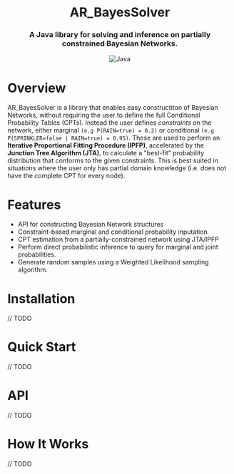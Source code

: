 <div align="center">

# AR_BayesSolver

### A Java library for solving and inference on partially constrained Bayesian Networks.

![Java](https://img.shields.io/badge/Java-21+-orange)

</div>

# Overview

AR_BayesSolver is a library that enables easy constructiton of Bayesian Networks, without requiring the user to define the full Conditional Probability Tables (CPTs). Instead the user defines *constraints* on the network, either marginal ```(e.g P(RAIN=true) = 0.2)``` or conditional ```(e.g P(SPRINKLER=false | RAIN=true) = 0.95)```. These are used to perform an **Iterative Proportional Fitting Procedure (IPFP)**, accelerated by the **Junction Tree Algorithm (JTA)**, to calculate a "best-fit" probability distribution that conforms to the given constraints. This is best suited in situations where the user only has partial domain knowledge (i.e. does not have the complete CPT for every node).

# Features

- API for constructing Bayesian Network structures
- Constraint-based marginal and conditional probability inputation
- CPT estimation from a partially-constrained network using JTA/IPFP
- Perform direct probabilistic inference to query for marginal and joint probabilities.
- Generate random samples using a Weighted Likelihood sampling algorithm.

# Installation

// TODO

# Quick Start 

// TODO

# API

// TODO

# How It Works

// TODO

